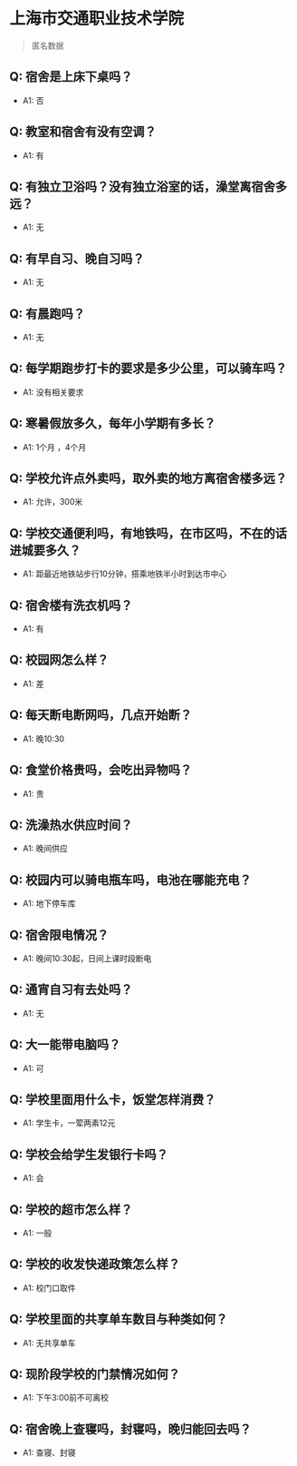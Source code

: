 # 上海市交通职业技术学院
> 匿名数据
## Q: 宿舍是上床下桌吗？
- A1: 否
## Q: 教室和宿舍有没有空调？
- A1: 有
## Q: 有独立卫浴吗？没有独立浴室的话，澡堂离宿舍多远？
- A1: 无
## Q: 有早自习、晚自习吗？
- A1: 无
## Q: 有晨跑吗？
- A1: 无
## Q: 每学期跑步打卡的要求是多少公里，可以骑车吗？
- A1: 没有相关要求
## Q: 寒暑假放多久，每年小学期有多长？
- A1: 1个月 ，4个月
## Q: 学校允许点外卖吗，取外卖的地方离宿舍楼多远？
- A1: 允许，300米
## Q: 学校交通便利吗，有地铁吗，在市区吗，不在的话进城要多久？
- A1: 距最近地铁站步行10分钟，搭乘地铁半小时到达市中心
## Q: 宿舍楼有洗衣机吗？
- A1: 有
## Q: 校园网怎么样？
- A1: 差
## Q: 每天断电断网吗，几点开始断？
- A1: 晚10:30
## Q: 食堂价格贵吗，会吃出异物吗？
- A1: 贵
## Q: 洗澡热水供应时间？
- A1: 晚间供应
## Q: 校园内可以骑电瓶车吗，电池在哪能充电？
- A1: 地下停车库
## Q: 宿舍限电情况？
- A1: 晚间10:30起，日间上课时段断电
## Q: 通宵自习有去处吗？
- A1: 无
## Q: 大一能带电脑吗？
- A1: 可
## Q: 学校里面用什么卡，饭堂怎样消费？
- A1: 学生卡，一荤两素12元
## Q: 学校会给学生发银行卡吗？
- A1: 会
## Q: 学校的超市怎么样？
- A1: 一般
## Q: 学校的收发快递政策怎么样？
- A1: 校门口取件
## Q: 学校里面的共享单车数目与种类如何？
- A1: 无共享单车
## Q: 现阶段学校的门禁情况如何？
- A1: 下午3:00前不可离校
## Q: 宿舍晚上查寝吗，封寝吗，晚归能回去吗？
- A1: 查寝、封寝